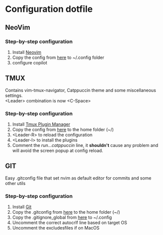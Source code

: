 # Configuration dotfile
## NeoVim

### Step-by-step configuration
1. Install [Neovim](https://github.com/neovim/neovim/blob/master/INSTALL.md)
2. Copy the config from [here](https://github.com/FerrarioChristian/dotfiles/tree/master/.config/nvim) to ~/.config folder
3. configure copilot

## TMUX
Contains vim-tmux-navigator, Catppuccin theme and some miscellaneous settings.\
\<Leader\> combination is now \<C-Space\>

### Step-by-step configuration
1. Install [Tmux Plugin Manager](https://github.com/tmux-plugins/tpm)
2. Copy the config from [here](https://github.com/FerrarioChristian/.dotfiles/blob/master/.tmux.conf) to the home folder (~/)
3. \<Leader-R\> to reload the configuration
4. \<Leader-I\> to install the plugins
5. Comment the *run...catppuccin* line, it **shouldn't** cause any problem and will avoid the screen popup at config reload.

## GIT
Easy .gitconfig file that set nvim as default editor for commits and some other utils

### Step-by-step configuration
1. Install [Git](https://git-scm.com/downloads)
2. Copy the .gitconfig from [here](https://github.com/FerrarioChristian/.dotfiles/blob/master/.gitconfig) to the home folder (~/)
3. Copy the .gitignore_global from [here](https://github.com/FerrarioChristian/dotfiles/blob/master/.config/.gitignore_global) to ~/.config
4. Uncomment the correct autocrlf line based on target OS
5. Uncomment the excludesfiles if on MacOS
